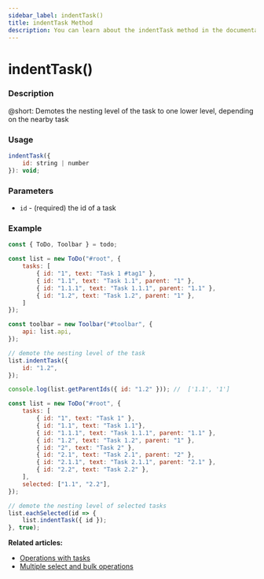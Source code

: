 ```yaml
---
sidebar_label: indentTask()
title: indentTask Method
description: You can learn about the indentTask method in the documentation of the DHTMLX JavaScript To Do List library. Browse developer guides and API reference, try out code examples and live demos, and download a free 30-day evaluation version of DHTMLX To Do List.
---
```


# indentTask()

### Description

@short: Demotes the nesting level of the task to one lower level, depending on the nearby task

### Usage

~~~js
indentTask({
    id: string | number
}): void;
~~~

### Parameters

- `id` - (required) the id of a task

### Example

~~~js {17-19} title="Example 1. Demoting the nesting level of one task"
const { ToDo, Toolbar } = todo;

const list = new ToDo("#root", {
    tasks: [
        { id: "1", text: "Task 1 #tag1" },
        { id: "1.1", text: "Task 1.1", parent: "1" },
        { id: "1.1.1", text: "Task 1.1.1", parent: "1.1" },
        { id: "1.2", text: "Task 1.2", parent: "1" },
    ]
});

const toolbar = new Toolbar("#toolbar", {
    api: list.api,
});

// demote the nesting level of the task
list.indentTask({ 
    id: "1.2",
});

console.log(list.getParentIds({ id: "1.2" })); //  ['1.1', '1']
~~~

~~~js title="Example 2. Demoting the nesting level of multiple tasks"
const list = new ToDo("#root", {
    tasks: [
        { id: "1", text: "Task 1" },
        { id: "1.1", text: "Task 1.1"},
        { id: "1.1.1", text: "Task 1.1.1", parent: "1.1" },
        { id: "1.2", text: "Task 1.2", parent: "1" },
        { id: "2", text: "Task 2" },
        { id: "2.1", text: "Task 2.1", parent: "2" },
        { id: "2.1.1", text: "Task 2.1.1", parent: "2.1" },
        { id: "2.2", text: "Task 2.2" },
    ],
    selected: ["1.1", "2.2"],
});

// demote the nesting level of selected tasks
list.eachSelected(id => {
    list.indentTask({ id });
}, true);
~~~

**Related articles:**
- [Operations with tasks](guides/task_operations.md)
- [Multiple select and bulk operations](guides/multiselection.md)